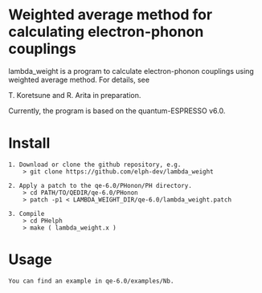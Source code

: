 Weighted average method for calculating electron-phonon couplings
========
lambda_weight is a program to calculate electron-phonon couplings using weighted average method.
For details, see

  T. Koretsune and R. Arita  in preparation.

Currently, the program is based on the quantum-ESPRESSO v6.0.

# Install ######################################
	1. Download or clone the github repository, e.g.
		> git clone https://github.com/elph-dev/lambda_weight

	2. Apply a patch to the qe-6.0/PHonon/PH directory.
		> cd PATH/TO/QEDIR/qe-6.0/PHonon
		> patch -p1 < LAMBDA_WEIGHT_DIR/qe-6.0/lambda_weight.patch

	3. Compile
		> cd PHelph
		> make ( lambda_weight.x )

# Usage
	You can find an example in qe-6.0/examples/Nb.

